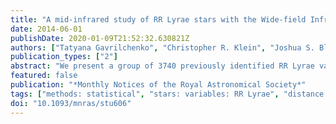 ```yaml
---
title: "A mid-infrared study of RR Lyrae stars with the Wide-field Infrared Survey Explorer all-sky data release"
date: 2014-06-01
publishDate: 2020-01-09T21:52:32.630821Z
authors: ["Tatyana Gavrilchenko", "Christopher R. Klein", "Joshua S. Bloom", "Joseph W. Richards"]
publication_types: ["2"]
abstract: "We present a group of 3740 previously identified RR Lyrae variables well observed with the Wide-field Infrared Survey Explorer (WISE). We explore how the shape of the generic RR Lyrae mid-infrared light curve varies over period-space, comparing light curves in mid- infrared and optical bands. We find that optical light curves exhibit high amplitudes and a large spectrum of light-curve shapes, while mid-infrared light curves have low amplitudes and uniform light-curve shapes. From the period-space analysis, we hope to improve the classification methods of RR Lyrae variables and enable reliable discovery of these pulsators in the WISE catalogue and future mid-infrared surveys such as the James Webb Space Telescope. We provide mid-infrared templates for typical RR Lyrae stars and demonstrate how these templates can be applied to improve estimates of mid-infrared RR Lyrae mean magnitude, which is used for distance measurement. This method of template fitting is particularly beneficial for improving observational efficiency. For example, using light curves with observational noise of 0.05 mag, we obtain the same level of accuracy in mean magnitude estimates for light curves randomly sampled at 12 data points with template fitting as with light curves randomly sampled at 20 data points with harmonic modelling."
featured: false
publication: "*Monthly Notices of the Royal Astronomical Society*"
tags: ["methods: statistical", "stars: variables: RR Lyrae", "distance scale", "infrared: stars", "Astrophysics - Solar and Stellar Astrophysics"]
doi: "10.1093/mnras/stu606"
---
```



